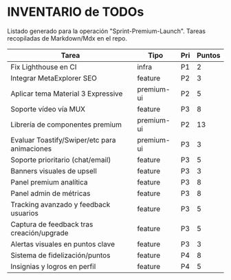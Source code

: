 # INVENTARIO de TODOs

Listado generado para la operación "Sprint-Premium-Launch". Tareas recopiladas de Markdown/Mdx en el repo.

| Tarea                                        | Tipo       | Pri | Puntos |
| -------------------------------------------- | ---------- | --- | ------ |
| Fix Lighthouse en CI                         | infra      | P1  | 2      |
| Integrar MetaExplorer SEO                    | feature    | P2  | 3      |
| Aplicar tema Material 3 Expressive           | premium-ui | P2  | 5      |
| Soporte vídeo vía MUX                        | feature    | P3  | 8      |
| Librería de componentes premium              | premium-ui | P2  | 13     |
| Evaluar Toastify/Swiper/etc para animaciones | premium-ui | P3  | 3      |
| Soporte prioritario (chat/email)             | feature    | P3  | 5      |
| Banners visuales de upsell                   | feature    | P3  | 3      |
| Panel premium analítica                      | feature    | P3  | 8      |
| Panel admin de métricas                      | feature    | P3  | 8      |
| Tracking avanzado y feedback usuarios        | feature    | P3  | 5      |
| Captura de feedback tras creación/upgrade    | feature    | P3  | 5      |
| Alertas visuales en puntos clave             | feature    | P3  | 3      |
| Sistema de fidelización/puntos               | feature    | P4  | 8      |
| Insignias y logros en perfil                 | feature    | P4  | 5      |
